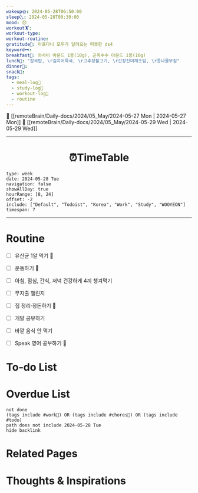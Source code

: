 ```yaml
---
wakeup🌞: 2024-05-28T06:50:00
sleep🌜: 2024-05-28T00:30:00
mood: 😞
workout🏋️: 
workout-type: 
workout-routine: 
gratitude🙏: 아프다니 모두가 달려오는 따뜻한 ds4
keyword🗝️: 
breakfast🍳: 와사비 아몬드 1봉(10g), 군옥수수 아몬드 1봉(10g)
lunch🍚: "잡곡밥, \r김치어묵국, \r고추장불고기, \r간장진미채조림, \r콩나물무침"
dinner🥗: 
snack🍬: 
tags:
  - meal-log📝
  - study-log📓
  - workout-log💪
  - routine
---
```


🔺 [[remoteBrain/Daily-docs/2024/05_May/2024-05-27 Mon | 2024-05-27 Mon]]
🔻 [[remoteBrain/Daily-docs/2024/05_May/2024-05-29 Wed | 2024-05-29 Wed]]
___
<h1> <center>⏰TimeTable </center> </h1>

```gEvent
type: week
date: 2024-05-28 Tue
navigation: false
showAllDay: true
hourRange: [8, 24]
offset: -2
include: ["Default", "Todoist", "Korea", "Work", "Study", "WOOYEON"]
timespan: 7
```

--- 


# Routine 

- [ ] 유산균 1알 먹기 🔼 
- [ ] 운동하기 🔼
- [ ] 아침, 점심, 간식, 저녁 건강하게 4끼 챙겨먹기
- [ ] 무지출 챌린지 
- [ ] 집 정리·정돈하기 🔼
- [ ] 개발 공부하기
- [ ] 바깥 음식 안 먹기 
- [ ] Speak 영어 공부하기 🔼 


# To-do List


# Overdue List
```tasks
not done
(tags include #work💼) OR (tags include #chores🧺) OR (tags include #todo)
path does not include 2024-05-28 Tue
hide backlink
```

# Related Pages



# Thoughts & Inspirations

